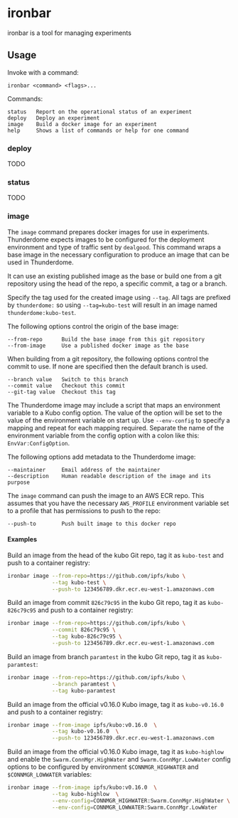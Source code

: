 # ironbar

ironbar is a tool for managing experiments

## Usage

Invoke with a command:

    ironbar <command> <flags>...

Commands:

	status   Report on the operational status of an experiment
	deploy   Deploy an experiment
	image    Build a docker image for an experiment
	help     Shows a list of commands or help for one command


### deploy

TODO

### status

TODO


### image

The `image` command prepares docker images for use in experiments. Thunderdome expects images to be configured for the deployment environment and type of traffic sent by `dealgood`. This command wraps a base image in the necessary configuration to produce an image that can be used in Thunderdome.

It can use an existing published image as the base or build one from a git repository using the head of the repo, a specific commit, a tag or a branch. 

Specify the tag used for the created image using `--tag`. All tags are prefixed by `thunderdome:` so using `--tag=kubo-test` will result in an image named `thunderdome:kubo-test`.

The following options control the origin of the base image:

	--from-repo      Build the base image from this git repository
	--from-image     Use a published docker image as the base 

When building from a git repository, the following options control the commit to use. If none are specified then the default branch is used.

	--branch value   Switch to this branch
	--commit value   Checkout this commit
	--git-tag value  Checkout this tag

The Thunderdome image may include a script that maps an environment variable to a Kubo config option. The value of the option will be set to the value of the environment variable on start up. Use `--env-config` to specify a mapping and repeat for each mapping required. Separate the name of the environment variable from the config option with a colon like this: `EnvVar:ConfigOption`.

The following options add metadata to the Thunderdome image: 

	--maintainer     Email address of the maintainer
	--description    Human readable description of the image and its purpose

The `image` command can push the image to an AWS ECR repo. This assumes that you have the necessary `AWS_PROFILE` environment variable set to a profile that has permissions to push to the repo:

    --push-to        Push built image to this docker repo

#### Examples

Build an image from the head of the kubo Git repo, tag it as `kubo-test` and push to a container registry:

```sh
ironbar image --from-repo=https://github.com/ipfs/kubo \
              --tag kubo-test \
              --push-to 123456789.dkr.ecr.eu-west-1.amazonaws.com
```

Build an image from commit `826c79c95` in the kubo Git repo, tag it as `kubo-826c79c95` and push to a container registry:

```sh
ironbar image --from-repo=https://github.com/ipfs/kubo \
              --commit 826c79c95 \
              --tag kubo-826c79c95 \
              --push-to 123456789.dkr.ecr.eu-west-1.amazonaws.com
```

Build an image from branch `paramtest` in the kubo Git repo, tag it as `kubo-paramtest`:

```sh
ironbar image --from-repo=https://github.com/ipfs/kubo \
              --branch paramtest \
              --tag kubo-paramtest
```

Build an image from the official v0.16.0 Kubo image, tag it as `kubo-v0.16.0` and push to a container registry:

```sh
ironbar image --from-image ipfs/kubo:v0.16.0  \
              --tag kubo-v0.16.0  \
              --push-to 123456789.dkr.ecr.eu-west-1.amazonaws.com
```

Build an image from the official v0.16.0 Kubo image, tag it as `kubo-highlow` and enable the `Swarm.ConnMgr.HighWater` and `Swarm.ConnMgr.LowWater` config options to be configured by environment `$CONNMGR_HIGHWATER` and `$CONNMGR_LOWWATER` variables:

```sh
ironbar image --from-image ipfs/kubo:v0.16.0  \
              --tag kubo-highlow  \
              --env-config=CONNMGR_HIGHWATER:Swarm.ConnMgr.HighWater \
              --env-config=CONNMGR_LOWWATER:Swarm.ConnMgr.LowWater
```
